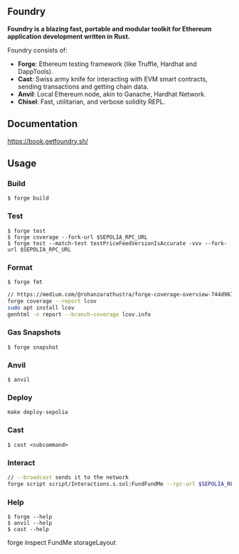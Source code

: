 ## Foundry

**Foundry is a blazing fast, portable and modular toolkit for Ethereum application development written in Rust.**

Foundry consists of:

-   **Forge**: Ethereum testing framework (like Truffle, Hardhat and DappTools).
-   **Cast**: Swiss army knife for interacting with EVM smart contracts, sending transactions and getting chain data.
-   **Anvil**: Local Ethereum node, akin to Ganache, Hardhat Network.
-   **Chisel**: Fast, utilitarian, and verbose solidity REPL.

## Documentation

https://book.getfoundry.sh/

## Usage

### Build

```shell
$ forge build
```

### Test

```shell
$ forge test
$ forge coverage --fork-url $SEPOLIA_RPC_URL
$ forge test --match-test testPriceFeedVersionIsAccurate -vvv --fork-url $SEPOLIA_RPC_URL
```

### Format

```shell
$ forge fmt
```
```bash
// https://medium.com/@rohanzarathustra/forge-coverage-overview-744d967e112f
forge coverage --report lcov
sudo apt install lcov
genhtml -o report --branch-coverage lcov.info
```

### Gas Snapshots

```shell
$ forge snapshot
```

### Anvil

```shell
$ anvil
```

### Deploy

```shell
make deploy-sepolia
```
### Cast

```shell
$ cast <subcommand>
```

### Interact
```bash
// --broadcast sends it to the network
forge script script/Interactions.s.sol:FundFundMe --rpc-url $SEPOLIA_RPC_URL --private-key $PRIVATE_KEY --broadcast
```

### Help

```shell
$ forge --help
$ anvil --help
$ cast --help
```
forge inspect FundMe storageLayout
